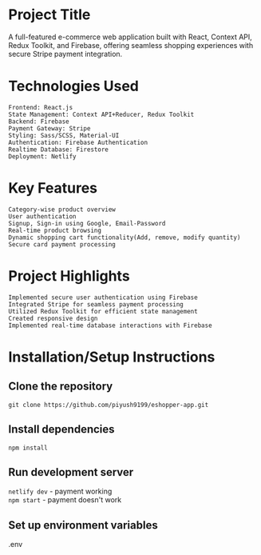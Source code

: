 # Project Title
 A full-featured e-commerce web application built with React, Context API, Redux Toolkit, and Firebase, offering seamless shopping experiences with secure Stripe payment integration.
# Technologies Used
    Frontend: React.js
    State Management: Context API+Reducer, Redux Toolkit
    Backend: Firebase
    Payment Gateway: Stripe
    Styling: Sass/SCSS, Material-UI
    Authentication: Firebase Authentication
    Realtime Database: Firestore
    Deployment: Netlify
# Key Features
    Category-wise product overview
    User authentication
    Signup, Sign-in using Google, Email-Password
    Real-time product browsing
    Dynamic shopping cart functionality(Add, remove, modify quantity)
    Secure card payment processing
# Project Highlights
    Implemented secure user authentication using Firebase
    Integrated Stripe for seamless payment processing
    Utilized Redux Toolkit for efficient state management
    Created responsive design
    Implemented real-time database interactions with Firebase
# Installation/Setup Instructions

## Clone the repository
```
git clone https://github.com/piyush9199/eshopper-app.git
```

## Install dependencies
```
npm install
```

## Run development server
```netlify dev``` - payment working  
```npm start``` - payment doesn't work  

## Set up environment variables
.env



    
